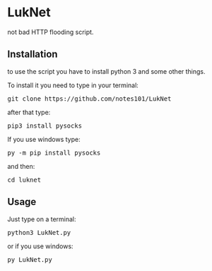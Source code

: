 # LukNet
not bad HTTP flooding script.




<h2>Installation</h2>
to use the script you have to install python 3 and some other things.

To install it you need to type in your terminal:
<pre>git clone https://github.com/notes101/LukNet</pre>
 after that type:
<pre>pip3 install pysocks</pre>
If you use windows type:
<pre>py -m pip install pysocks</pre>

 and then:
<pre>cd luknet</pre>

<h2>Usage</h2>
Just type on a terminal:
<pre>python3 LukNet.py</pre>
or if you use windows:
<pre>py LukNet.py</pre>
